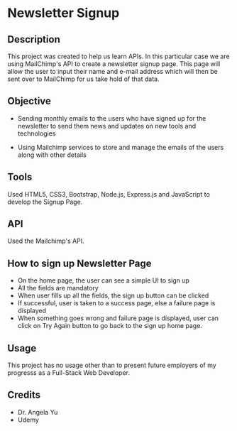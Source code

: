 
# Newsletter Signup

## Description
This project was created to help us learn APIs. In this particular case we are using MailChimp's API to create a newsletter signup page. This page will allow the user to input their name and e-mail address which will then be sent over to MailChimp for us take hold of that data.

## Objective
- Sending monthly emails to the users who have signed up for the newsletter to send them news and updates on new tools and technologies

- Using Mailchimp services to store and manage the emails of the users along with other details

##  Tools

  Used HTML5, CSS3, Bootstrap, Node.js, Express.js and JavaScript to develop the Signup Page.

## API

  Used the Mailchimp's API.

## How to sign up Newsletter Page

- On the home page, the user can see a simple UI to sign up
- All the fields are mandatory
- When user fills up all the fields, the sign up button can be clicked
- If successful, user is taken to a success page, else a failure page is displayed
- When something goes wrong and failure page is displayed, user can click on Try Again button to go back to the sign up home page.

## Usage
This project has no usage other than to present future employers of my progresss as a Full-Stack Web Developer.

## Credits
- Dr. Angela Yu
- Udemy





